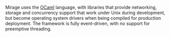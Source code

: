 Mirage uses the [OCaml](http://ocaml.org/) language, with libraries that provide networking, storage and concurrency support that work under Unix during development, but become operating system drivers when being compiled for production deployment. The framework is fully event-driven, with no support for preemptive threading.
